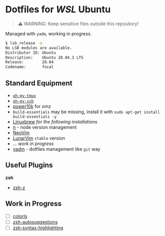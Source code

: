 # Dotfiles for *WSL* Ubuntu

> :warning: WARNING: Keep sensitive files outside this repository!

Managed with `yadm`, working in progress.

```bash
$ lsb_release -a
No LSB modules are available.
Distributor ID: Ubuntu
Description:    Ubuntu 20.04.3 LTS
Release:        20.04
Codename:       focal

```

## Standard Equipment
- [`oh-my-tmux`](https://github.com/gpakosz/.tmux)
- [`oh-my-zsh`](https://github.com/ohmyzsh/ohmyzsh/)
- [power10k](https://github.com/romkatv/powerlevel10k) for omz
- `build-essentials` may be missing, install it with `sudo apt-get install build-essentials -y`
- [Linuxbrew](brew.sh) _for the following installations_
- [n](https://github.com/tj/n) - node version management
- [NeoVim](https://neovim.io/)
- [LunarVim](lunarvim.org) `stable` version
- ... _work in progress_
- [yadm](https://yadm.io/) - dotfiles management like `git` way

## Useful Plugins
**zsh**
- [zsh-z](url)

## Work in Progress
- [ ] [colorls](https://github.com/athityakumar/colorls)
- [ ] [zsh-autosuggestions](https://github.com/zsh-users/zsh-autosuggestions)
- [ ] [zsh-syntax-highlighting](https://github.com/zsh-users/zsh-syntax-highlighting)
